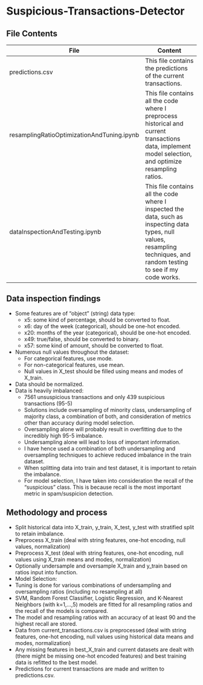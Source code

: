 # Suspicious-Transactions-Detector

## File Contents
File|Content
----|-------
predictions.csv|This file contains the predictions of the current transactions.
resamplingRatioOptimizationAndTuning.ipynb|This file contains all the code where I preprocess historical and current transactions data, implement model selection, and optimize resampling ratios.
dataInspectionAndTesting.ipynb|This file contains all the code where I inspected the data, such as inspecting data types, null values, resampling techniques, and random testing to see if my code works.

## Data inspection findings
- Some features are of “object” (string) data type:
  - x5: some kind of percentage, should be converted to float.
  - x6: day of the week (categorical), should be one-hot encoded.
  - x20: months of the year (categorical), should be one-hot encoded.
  - x49: true/false, should be converted to binary.
  - x57: some kind of amount, should be converted to float.
- Numerous null values throughout the dataset:
  - For categorical features, use mode.
  - For non-categorical features, use mean.
  - Null values in X_test should be filled using means and modes of X_train.
- Data should be normalized.
- Data is heavily imbalanced:
  - 7561 unsuspicious transactions and only 439 suspicious transactions (95-5)
  - Solutions include oversampling of minority class, undersampling of majority class, a combination of both, and consideration of metrics other than accuracy during model selection.
  - Oversampling alone will probably result in overfitting due to the incredibly high 95-5 imbalance.
  - Undersampling alone will lead to loss of important information.
  - I have hence used a combination of both undersampling and oversampling techniques to achieve reduced imbalance in the train dataset.
  - When splitting data into train and test dataset, it is important to retain the imbalance.
  - For model selection, I have taken into consideration the recall of the “suspicious” class. This is because recall is the most important metric in spam/suspicion detection.


## Methodology and process
-	Split historical data into X_train, y_train, X_test, y_test with stratified split to retain imbalance.
-	Preprocess X_train (deal with string features, one-hot encoding, null values, normalization)
-	Preprocess X_test (deal with string features, one-hot encoding, null values using X_train means and modes, normalization)
-	Optionally undersample and oversample X_train and y_train based on ratios input into function.
-	Model Selection:
  -	Tuning is done for various combinations of undersampling and oversampling ratios (including no resampling at all)
  - SVM, Random Forest Classifier, Logistic Regression, and K-Nearest Neighbors (with k=1,…,5) models are fitted for all resampling ratios and the recall of the models is compared.
  -	The model and resampling ratios with an accuracy of at least 90 and the highest recall are stored.
-	Data from current_transactions.csv is preprocessed (deal with string features, one-hot encoding, null values using historical data means and modes, normalization)
-	Any missing features in best_X_train and current datasets are dealt with (there might be missing one-hot encoded features) and best training data is refitted to the best model.
-	Predictions for current transactions are made and written to predictions.csv.

